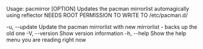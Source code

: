 Usage: pacmirror [OPTION]
Updates the pacman mirrorlist automagically using reflector
NEEDS ROOT PERMISSION TO WRITE TO /etc/pacman.d/

  -u, --update            Update the pacman mirrorlist with new mirrorlist - backs up the old one
  -V, --version           Show version information
  -h, --help              Show the help menu you are reading right now


